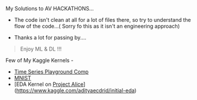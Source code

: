 My Solutions to AV HACKATHONS...

- The code isn't clean at all for a lot of files there, so try to understand the flow of the code...( Sorry fo this as it isn't an engineering approach)

- Thanks a lot for passing by....

> Enjoy ML & DL !!!

Few of My Kaggle Kernels -

- [Time Series Playground Comp](https://www.kaggle.com/adityaecdrid/my-first-time-series-comp-added-prophet)
- [MNIST](https://www.kaggle.com/adityaecdrid/mnist-with-keras-for-beginners-99457)
- [EDA Kernel on [Project Alice](https://www.kaggle.com/c/catch-me-if-you-can-intruder-detection-through-webpage-session-tracking2)](https://www.kaggle.com/adityaecdrid/initial-eda)
